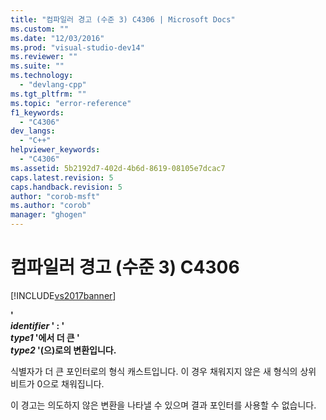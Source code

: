 ```yaml
---
title: "컴파일러 경고 (수준 3) C4306 | Microsoft Docs"
ms.custom: ""
ms.date: "12/03/2016"
ms.prod: "visual-studio-dev14"
ms.reviewer: ""
ms.suite: ""
ms.technology: 
  - "devlang-cpp"
ms.tgt_pltfrm: ""
ms.topic: "error-reference"
f1_keywords: 
  - "C4306"
dev_langs: 
  - "C++"
helpviewer_keywords: 
  - "C4306"
ms.assetid: 5b2192d7-402d-4b6d-8619-08105e7dcac7
caps.latest.revision: 5
caps.handback.revision: 5
author: "corob-msft"
ms.author: "corob"
manager: "ghogen"
---
```

# 컴파일러 경고 (수준 3) C4306
[!INCLUDE[vs2017banner](../../assembler/inline/includes/vs2017banner.md)]

**'**   
 ***identifier* ' : '**   
 ***type1* '에서 더 큰 '**   
 ***type2* '\(으\)로의 변환입니다.**  
  
 식별자가 더 큰 포인터로의 형식 캐스트입니다.  이 경우 채워지지 않은 새 형식의 상위 비트가 0으로 채워집니다.  
  
 이 경고는 의도하지 않은 변환을 나타낼 수 있으며  결과 포인터를 사용할 수 없습니다.